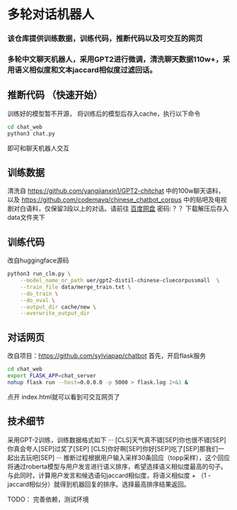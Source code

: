 # 多轮对话机器人
### 该仓库提供训练数据，训练代码，推断代码以及可交互的网页
### 多轮中文聊天机器人，采用GPT2进行微调，清洗聊天数据110w+，采用语义相似度和文本jaccard相似度过滤回话。

## 推断代码 （快速开始）
训练好的模型暂不开源， 将训练后的模型后存入cache，执行以下命令
```bash
cd chat_web
python3 chat.py
```
即可和聊天机器人交互


## 训练数据
清洗自 https://github.com/yangjianxin1/GPT2-chitchat 中的100w聊天语料，以及 https://github.com/codemayq/chinese_chatbot_corpus 中的贴吧及电视剧对白语料，仅保留3段以上的对话。请前往 [百度网盘]() 密码:？？ 下载解压后存入data文件夹下

## 训练代码
改自huggingface源码 
```bash
python3 run_clm.py \
    --model_name_or_path uer/gpt2-distil-chinese-cluecorpussmall  \
    --train_file data/merge_train.txt \
    --do_train \
    --do_eval \
    --output_dir cache/new \
    --overwrite_output_dir
```

## 对话网页
改自项目：https://github.com/sylviapap/chatbot 
首先，开启flask服务

```bash
cd chat_web
export FLASK_APP=chat_server
nohup flask run --host=0.0.0.0 -p 5000 > flask.log 2>&1 &
```
点开 index.html就可以看到可交互网页了

## 技术细节
采用GPT-2训练，训练数据格式如下
···
[CLS]天气真不错[SEP]你也很不错[SEP]你真会夸人[SEP]过奖了[SEP]
[CLS]你好啊[SEP]你好[SEP]吃了[SEP]那我们一起出去玩吧[SEP]
···
推断过程根据用户输入采样30条回应（topp采样），这个回应将通过roberta模型与用户发言进行语义排序，希望选择语义相似度最高的句子。
与此同时，计算用户发言和候选语句jaccard相似度，将语义相似度 + （1 - jaccard相似分）就得到机器回复的排序。选择最高排序结果返回。

TODO： 完善依赖，测试环境

